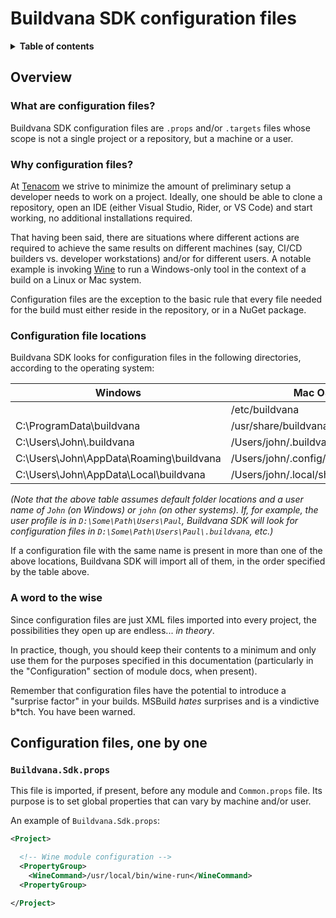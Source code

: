 # Buildvana SDK configuration files

<details>
<summary><b>Table of contents</b></summary>

- [Buildvana SDK configuration files](#buildvana-sdk-configuration-files)
  - [Overview](#overview)
    - [What are configuration files?](#what-are-configuration-files)
    - [Why configuration files?](#why-configuration-files)
    - [Configuration file locations](#configuration-file-locations)
    - [A word to the wise](#a-word-to-the-wise)
  - [Configuration files, one by one](#configuration-files-one-by-one)
    - [`Buildvana.Sdk.props`](#buildvanasdkprops)

</details>

## Overview

### What are configuration files?

Buildvana SDK configuration files are `.props` and/or `.targets` files whose scope is not a single project or a repository, but a machine or a user.

### Why configuration files?

At [Tenacom](https://github.com/Tenacom) we strive to minimize the amount of preliminary setup a developer needs to work on a project. Ideally, one should be able to clone a repository, open an IDE (either Visual Studio, Rider, or VS Code) and start working, no additional installations required.

That having been said, there are situations where different actions are required to achieve the same results on different machines (say, CI/CD builders vs. developer workstations) and/or for different users. A notable example is invoking [Wine](https://winehq.org) to run a Windows-only tool in the context of a build on a Linux or Mac system.

Configuration files are the exception to the basic rule that every file needed for the build must either reside in the repository, or in a NuGet package.

### Configuration file locations

Buildvana SDK looks for configuration files in the following directories, according to the operating system:

| Windows | Mac OS | Linux |
|---------|--------|-------|
| | /etc/buildvana | /etc/buildvana |
| C:\\ProgramData\\buildvana | /usr/share/buildvana | /usr/share/buildvana |
| C:\\Users\\John\\.buildvana | /Users/john/.buildvana | /home/john/.buildvana |
| C:\\Users\\John\\AppData\\Roaming\\buildvana | /Users/john/.config/buildvana | /home/john/.config/buildvana |
| C:\\Users\\John\\AppData\\Local\\buildvana | /Users/john/.local/share/buildvana | /home/john/.local/share/buildvana |

_(Note that the above table assumes default folder locations and a user name of `John` (on Windows) or `john` (on other systems). If, for example, the user profile is in `D:\Some\Path\Users\Paul`, Buildvana SDK will look for configuration files in `D:\Some\Path\Users\Paul\.buildvana`, etc.)_

If a configuration file with the same name is present in more than one of the above locations, Buildvana SDK will import all of them, in the order specified by the table above.

### A word to the wise

Since configuration files are just XML files imported into every project, the possibilities they open up are endless... _in theory_.

In practice, though, you should keep their contents to a minimum and only use them for the purposes specified in this documentation (particularly in the "Configuration" section of module docs, when present).

Remember that configuration files have the potential to introduce a "surprise factor" in your builds. MSBuild _hates_ surprises and is a vindictive b*tch. You have been warned.

## Configuration files, one by one

### `Buildvana.Sdk.props`

This file is imported, if present, before any module and `Common.props` file. Its purpose is to set global properties that can vary by machine and/or user.

An example of `Buildvana.Sdk.props`:

```xml
<Project>

  <!-- Wine module configuration -->
  <PropertyGroup>
    <WineCommand>/usr/local/bin/wine-run</WineCommand>
  <PropertyGroup>

</Project>
```
